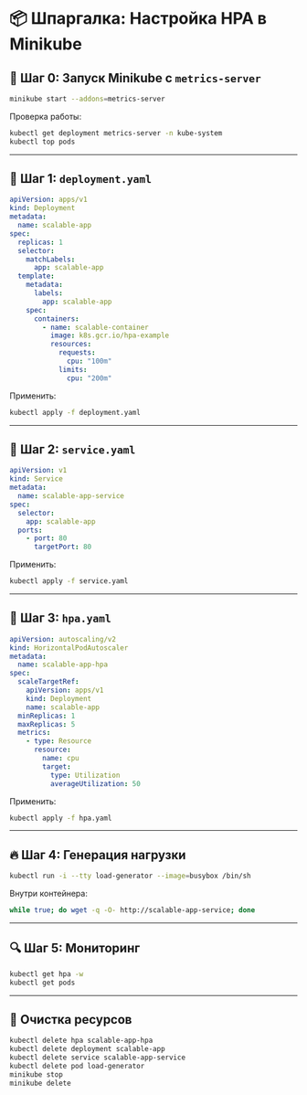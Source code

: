 
# 📦 Шпаргалка: Настройка HPA в Minikube

## 📁 Шаг 0: Запуск Minikube с `metrics-server`
```bash
minikube start --addons=metrics-server
```

Проверка работы:
```bash
kubectl get deployment metrics-server -n kube-system
kubectl top pods
```

---

## 📄 Шаг 1: `deployment.yaml`
```yaml
apiVersion: apps/v1
kind: Deployment
metadata:
  name: scalable-app
spec:
  replicas: 1
  selector:
    matchLabels:
      app: scalable-app
  template:
    metadata:
      labels:
        app: scalable-app
    spec:
      containers:
        - name: scalable-container
          image: k8s.gcr.io/hpa-example
          resources:
            requests:
              cpu: "100m"
            limits:
              cpu: "200m"
```

Применить:
```bash
kubectl apply -f deployment.yaml
```

---

## 📄 Шаг 2: `service.yaml`
```yaml
apiVersion: v1
kind: Service
metadata:
  name: scalable-app-service
spec:
  selector:
    app: scalable-app
  ports:
    - port: 80
      targetPort: 80
```

Применить:
```bash
kubectl apply -f service.yaml
```

---

## 📄 Шаг 3: `hpa.yaml`
```yaml
apiVersion: autoscaling/v2
kind: HorizontalPodAutoscaler
metadata:
  name: scalable-app-hpa
spec:
  scaleTargetRef:
    apiVersion: apps/v1
    kind: Deployment
    name: scalable-app
  minReplicas: 1
  maxReplicas: 5
  metrics:
    - type: Resource
      resource:
        name: cpu
        target:
          type: Utilization
          averageUtilization: 50
```

Применить:
```bash
kubectl apply -f hpa.yaml
```

---

## 🔥 Шаг 4: Генерация нагрузки
```bash
kubectl run -i --tty load-generator --image=busybox /bin/sh
```

Внутри контейнера:
```sh
while true; do wget -q -O- http://scalable-app-service; done
```

---

## 🔍 Шаг 5: Мониторинг
```bash
kubectl get hpa -w
kubectl get pods
```

---

## 🧹 Очистка ресурсов
```bash
kubectl delete hpa scalable-app-hpa
kubectl delete deployment scalable-app
kubectl delete service scalable-app-service
kubectl delete pod load-generator
minikube stop
minikube delete
```
